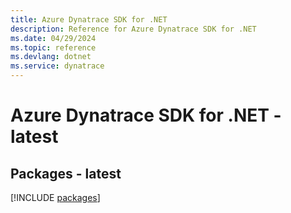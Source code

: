 ```yaml
---
title: Azure Dynatrace SDK for .NET
description: Reference for Azure Dynatrace SDK for .NET
ms.date: 04/29/2024
ms.topic: reference
ms.devlang: dotnet
ms.service: dynatrace
---
```

# Azure Dynatrace SDK for .NET - latest
## Packages - latest
[!INCLUDE [packages](dynatrace-index.md)]